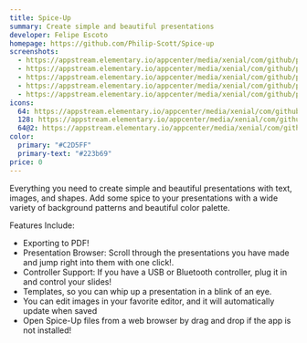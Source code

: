 ```yaml
---
title: Spice-Up
summary: Create simple and beautiful presentations
developer: Felipe Escoto
homepage: https://github.com/Philip-Scott/Spice-up
screenshots:
  - https://appstream.elementary.io/appcenter/media/xenial/com/github/philip-scott.spice-up.desktop/D50B11188270A0598E025AEC85B2040A/screenshots/image-1_orig.png
  - https://appstream.elementary.io/appcenter/media/xenial/com/github/philip-scott.spice-up.desktop/D50B11188270A0598E025AEC85B2040A/screenshots/image-2_orig.png
  - https://appstream.elementary.io/appcenter/media/xenial/com/github/philip-scott.spice-up.desktop/D50B11188270A0598E025AEC85B2040A/screenshots/image-3_orig.png
  - https://appstream.elementary.io/appcenter/media/xenial/com/github/philip-scott.spice-up.desktop/D50B11188270A0598E025AEC85B2040A/screenshots/image-4_orig.png
  - https://appstream.elementary.io/appcenter/media/xenial/com/github/philip-scott.spice-up.desktop/D50B11188270A0598E025AEC85B2040A/screenshots/image-5_orig.png
icons:
  64: https://appstream.elementary.io/appcenter/media/xenial/com/github/philip-scott.spice-up.desktop/D50B11188270A0598E025AEC85B2040A/icons/64x64/com.github.philip-scott.spice-up_com.github.philip-scott.spice-up.png
  128: https://appstream.elementary.io/appcenter/media/xenial/com/github/philip-scott.spice-up.desktop/D50B11188270A0598E025AEC85B2040A/icons/128x128/com.github.philip-scott.spice-up_com.github.philip-scott.spice-up.png
  64@2: https://appstream.elementary.io/appcenter/media/xenial/com/github/philip-scott.spice-up.desktop/D50B11188270A0598E025AEC85B2040A/icons/64x64@2/com.github.philip-scott.spice-up_com.github.philip-scott.spice-up.png
color:
  primary: "#C2D5FF"
  primary-text: "#223b69"
price: 0
---
```


<p>Everything you need to create simple and beautiful presentations with text, images, and shapes. Add some spice to your presentations with a wide variety of background patterns and beautiful color palette.</p>
<p>Features Include:</p>
<ul>
  <li>Exporting to PDF!</li>
  <li>Presentation Browser: Scroll through the presentations you have made and jump right into them with one click!.</li>
  <li>Controller Support: If you have a USB or Bluetooth controller, plug it in and control your slides!</li>
  <li>Templates, so you can whip up a presentation in a blink of an eye.</li>
  <li>You can edit images in your favorite editor, and it will automatically update when saved</li>
  <li>Open Spice-Up files from a web browser by drag and drop if the app is not installed!</li>
</ul>
